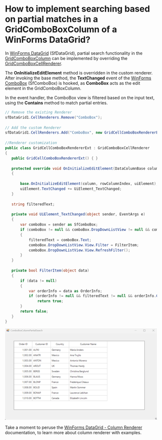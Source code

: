 # How to implement searching based on partial matches in a GridComboBoxColumn of a WinForms DataGrid?

In [WinForms DataGrid](https://www.syncfusion.com/winforms-ui-controls/datagrid) (SfDataGrid), partial search functionality in the [GridComboBoxColumn](https://help.syncfusion.com/cr/windowsforms/Syncfusion.WinForms.DataGrid.GridComboBoxColumn.html) can be implemented by overriding the [GridComboBoxCellRenderer](https://help.syncfusion.com/cr/windowsforms/Syncfusion.WinForms.DataGrid.Renderers.GridComboBoxCellRenderer.html).

The **OnInitializeEditElement** method is overridden in the custom renderer. After invoking the base method, the **TextChanged** event of the [WinForms ComboBox](https://www.syncfusion.com/winforms-ui-controls/combobox) (SfComboBox) is hooked, as **ComboBox** acts as the edit element in the GridComboBoxColumn. 

In the event handler, the ComboBox view is filtered based on the input text, using the **Contains** method to match partial entries.
 
 ```csharp
// Remove the existing Renderer
sfDataGrid1.CellRenderers.Remove("ComboBox");

// Add the custom Renderer
sfDataGrid1.CellRenderers.Add("ComboBox", new GridCellComboBoxRendererExt());

//Renderer customization
public class GridCellComboBoxRendererExt : GridComboBoxCellRenderer
{
    public GridCellComboBoxRendererExt() { }

    protected override void OnInitializeEditElement(DataColumnBase column, RowColumnIndex rowColumnIndex, SfComboBox uiElement)
    {
       
        base.OnInitializeEditElement(column, rowColumnIndex, uiElement);
        uiElement.TextChanged += UiElement_TextChanged;
    }

    string filteredText;

    private void UiElement_TextChanged(object sender, EventArgs e)
    {
        var comboBox = sender as SfComboBox;
        if (comboBox != null && comboBox.DropDownListView != null && comboBox.DropDownListView.View != null && comboBox.DropDownListView.View.Filter != null)
        {
            filteredText = comboBox.Text;
            comboBox.DropDownListView.View.Filter = FilterItem;
            comboBox.DropDownListView.View.RefreshFilter();
        } 
    }
    
    private bool FilterItem(object data)
    {
        if (data != null)
        {
            var orderInfo = data as OrderInfo;
            if (orderInfo != null && filteredText != null && orderInfo.CustomerName.ToLower().Contains(filteredText.ToLower()))
                return true;
        }
        return false;
    } 
}
 ```

![Partial search for GridComboBoxColumn](GridComboBoxColumnPartialSearch.gif)

Take a moment to peruse the [WinForms DataGrid - Column Renderer](https://help.syncfusion.com/windowsforms/datagrid/columntypes#customize-column-renderer) documentation, to learn more about column renderer with examples.
